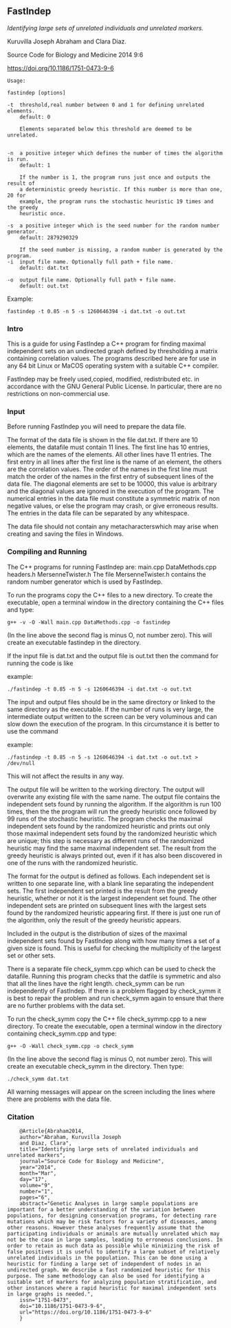 ## FastIndep

*Identifying large sets of unrelated individuals and unrelated markers.*

Kuruvilla Joseph Abraham and Clara Diaz.

Source Code for Biology and Medicine 2014 9:6

<https://doi.org/10.1186/1751-0473-9-6>

```
Usage: 

fastindep [options]

-t  threshold,real number between 0 and 1 for defining unrelated elements.
    default: 0

    Elements separated below this threshold are deemed to be unrelated.


-n  a positive integer which defines the number of times the algorithm is run.
    default: 1

    If the number is 1, the program runs just once and outputs the result of
    a deterministic greedy heuristic. If this number is more than one, 20 for
    example, the program runs the stochastic heuristic 19 times and the greedy
    heuristic once.

-s  a positive integer which is the seed number for the random number generator.
    default: 2879290329 

    If the seed number is missing, a random number is generated by the program. 
-i  input file name. Optionally full path + file name.
    default: dat.txt

-o  output file name. Optionally full path + file name.
    default: out.txt
```

Example:

    fastindep -t 0.85 -n 5 -s 1260646394 -i dat.txt -o out.txt


### Intro


This is a guide for using FastIndep a C++  program for finding 
maximal independent sets on an undirected graph defined by thresholding
a matrix containing correlation values. The programs described here 
are for use in any 64 bit Linux or MaCOS operating system with 
a suitable C++ compiler. 

FastIndep may be freely used,copied, modified, redistributed etc. 
in accordance with the GNU General Public License. In particular,
there are no restrictions on non-commercial use. 


### Input


Before running FastIndep you will need to prepare the data file. 

The format of the data file is shown in the file dat.txt. 
If there are 10 elements, the datafile must contain 11 lines.
The first line has 10 entries, which are the names of the elements.
All other lines have 11 entries. The first entry in all 
lines after the first line is the name of an element, 
the others are the correlation values. The order of the 
names in the first line must match the order of the names in the 
first entry of subsequent lines of the data file. The diagonal elements 
are set to be 10000, this value is arbitrary and the diagonal values are 
ignored in the execution of the program. The numerical entries in the 
data file must constitute a symmetric matrix of non negative values, 
or else the program may crash, or give erroneous results. The entries
in the data file can be separated by any whitespace. 


The data file should not contain any metacharacterswhich may arise when
creating and saving the files in Windows. 

### Compiling and Running


The C++ programs for running FastIndep are: 
main.cpp 
DataMethods.cpp
headers.h
MersenneTwister.h
The file MersenneTwister.h contains the random number generator 
which is used by FastIndep.
 
To run the programs copy the C++ files to a new directory. To create the
executable, open a terminal window in the directory containing the C++ files and
type:

    g++ -v -O -Wall main.cpp DataMethods.cpp -o fastindep
    
(In the line above the second flag is minus O, not number zero). 
This will create an executable fastindep in the directory.

If the input file is dat.txt  and the output file is out.txt 
then the command for running the code is like

example:

    ./fastindep -t 0.85 -n 5 -s 1260646394 -i dat.txt -o out.txt
   
The input and output files should be in the same directory 
or linked to the same directory as the executable. If the 
number of runs is very large, the intermediate output written to 
the screen can be very voluminous and can slow down the execution of
the program. In this circumstance it is better to use the command

example:

    ./fastindep -t 0.85 -n 5 -s 1260646394 -i dat.txt -o out.txt > /dev/null

This will not affect the results in any way. 

The output file will be written to the working directory. The output will
overwrite any existing  file with the same name. The output file contains the
independent sets found by running the algorithm. If the algorithm is run 100
times, then the  the program will run the greedy heuristic once followed by 99
runs of the stochastic heuristic. The program checks the maximal independent 
sets found by the randomized heuristic and prints out only those maximal
independent sets found by the randomized heuristic which are unique; this step
is necessary as different runs of the randomized heuristic may find the same
maximal independent set. The result from the greedy heuristic is always printed
out, even if it has also been discovered in one of the runs with the randomized
heuristic. 

The format for the output is  defined as follows. Each independent set is
written to one separate line, with a blank line separating the independent sets.
The first independent set printed is the result from the greedy heuristic,
whether or not it is the largest independent set found. The other independent
sets are printed on subsequent lines with the largest sets found by the
randomized heuristic appearing first. If there is just one run of the algorithm,
only the result of the greedy heuristic appears. 

Included in the output is the distribution of sizes of the maximal independent
sets found by FastIndep along with how many times a set of a given size is
found. This is useful for checking the multiplicity of the largest set or other
sets. 

There is a separate file check_symm.cpp which can be used to check the datafile. 
Running this program checks that the datfile is symmetric and also that all the
lines have the right length. check_symm can be run independently of FastIndep.
If there  is a problem flagged by check_symm it is best to repair the problem
and run check_symm again to ensure that there are no further problems with the
data set.  

To run the check_symm copy the C++ file check_symmp.cpp to a new directory. To
create the executable, open a terminal window in the directory containing
check_symm.cpp and type:
 
    g++ -O -Wall check_symm.cpp -o check_symm
    
(In the line above the second flag is minus O, not number zero). 
This will create an executable check_symm  in the directory. Then type:

    ./check_symm dat.txt


All warning messages will appear on the screen including the lines where there
are problems with the data file. 



### Citation

```
    @Article{Abraham2014,
    author="Abraham, Kuruvilla Joseph
    and Diaz, Clara",
    title="Identifying large sets of unrelated individuals and unrelated markers",
    journal="Source Code for Biology and Medicine",
    year="2014",
    month="Mar",
    day="17",
    volume="9",
    number="1",
    pages="6",
    abstract="Genetic Analyses in large sample populations are important for a better understanding of the variation between populations, for designing conservation programs, for detecting rare mutations which may be risk factors for a variety of diseases, among other reasons. However these analyses frequently assume that the participating individuals or animals are mutually unrelated which may not be the case in large samples, leading to erroneous conclusions. In order to retain as much data as possible while minimizing the risk of false positives it is useful to identify a large subset of relatively unrelated individuals in the population. This can be done using a heuristic for finding a large set of independent of nodes in an undirected graph. We describe a fast randomized heuristic for this purpose. The same methodology can also be used for identifying a suitable set of markers for analyzing population stratification, and other instances where a rapid heuristic for maximal independent sets in large graphs is needed.",
    issn="1751-0473",
    doi="10.1186/1751-0473-9-6",
    url="https://doi.org/10.1186/1751-0473-9-6"
    }
```